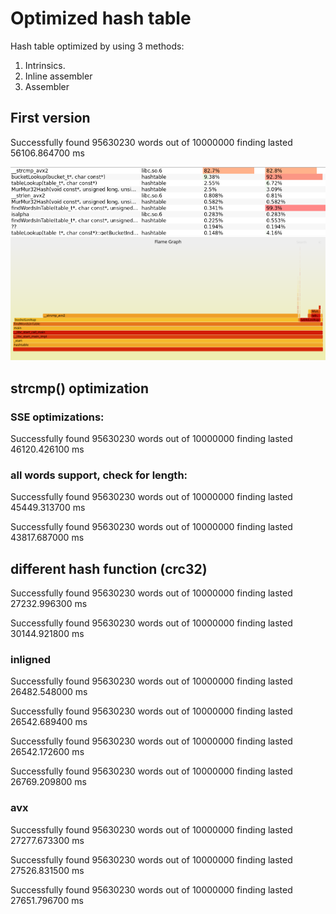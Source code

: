 # Optimized hash table

Hash table optimized by using 3 methods:
1. Intrinsics.
2. Inline assembler
3. Assembler

## First version

Successfully found 95630230 words out of 10000000
finding lasted 56106.864700 ms

![v1 list](docs/v1_list.png)
![v1 graph](docs/v1_graph.svg)

## strcmp() optimization

### SSE optimizations:

Successfully found 95630230 words out of 10000000
finding lasted 46120.426100 ms

### all words support, check for length:

Successfully found 95630230 words out of 10000000
finding lasted 45449.313700 ms

Successfully found 95630230 words out of 10000000
finding lasted 43817.687000 ms

## different hash function (crc32)
Successfully found 95630230 words out of 10000000
finding lasted 27232.996300 ms

Successfully found 95630230 words out of 10000000
finding lasted 30144.921800 ms


### inligned

Successfully found 95630230 words out of 10000000
finding lasted 26482.548000 ms

Successfully found 95630230 words out of 10000000
finding lasted 26542.689400 ms

Successfully found 95630230 words out of 10000000
finding lasted 26542.172600 ms

Successfully found 95630230 words out of 10000000
finding lasted 26769.209800 ms

### avx
Successfully found 95630230 words out of 10000000
finding lasted 27277.673300 ms

Successfully found 95630230 words out of 10000000
finding lasted 27526.831500 ms

Successfully found 95630230 words out of 10000000
finding lasted 27651.796700 ms
